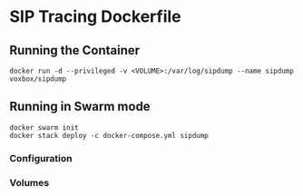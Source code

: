 SIP Tracing Dockerfile
======================

## Running the Container

    docker run -d --privileged -v <VOLUME>:/var/log/sipdump --name sipdump voxbox/sipdump

## Running in Swarm mode

    docker swarm init
    docker stack deploy -c docker-compose.yml sipdump

### Configuration

### Volumes
